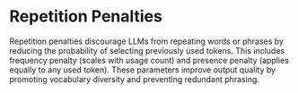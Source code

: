# Repetition Penalties

Repetition penalties discourage LLMs from repeating words or phrases by reducing the probability of selecting previously used tokens. This includes frequency penalty (scales with usage count) and presence penalty (applies equally to any used token). These parameters improve output quality by promoting vocabulary diversity and preventing redundant phrasing.